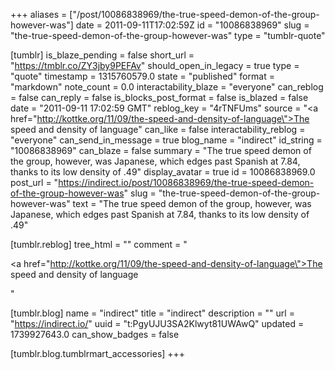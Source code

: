 +++
aliases = ["/post/10086838969/the-true-speed-demon-of-the-group-however-was"]
date = 2011-09-11T17:02:59Z
id = "10086838969"
slug = "the-true-speed-demon-of-the-group-however-was"
type = "tumblr-quote"

[tumblr]
is_blaze_pending = false
short_url = "https://tmblr.co/ZY3jby9PEFAv"
should_open_in_legacy = true
type = "quote"
timestamp = 1315760579.0
state = "published"
format = "markdown"
note_count = 0.0
interactability_blaze = "everyone"
can_reblog = false
can_reply = false
is_blocks_post_format = false
is_blazed = false
date = "2011-09-11 17:02:59 GMT"
reblog_key = "4rTNFUms"
source = "<a href=\"http://kottke.org/11/09/the-speed-and-density-of-language\">The speed and density of language</a>"
can_like = false
interactability_reblog = "everyone"
can_send_in_message = true
blog_name = "indirect"
id_string = "10086838969"
can_blaze = false
summary = "The true speed demon of the group, however, was Japanese, which edges past Spanish at 7.84, thanks to its low density of .49"
display_avatar = true
id = 10086838969.0
post_url = "https://indirect.io/post/10086838969/the-true-speed-demon-of-the-group-however-was"
slug = "the-true-speed-demon-of-the-group-however-was"
text = "The true speed demon of the group, however, was Japanese, which edges past Spanish at 7.84, thanks to its low density of .49"

[tumblr.reblog]
tree_html = ""
comment = "<p><a href=\"http://kottke.org/11/09/the-speed-and-density-of-language\">The speed and density of language</a></p>"

[tumblr.blog]
name = "indirect"
title = "indirect"
description = ""
url = "https://indirect.io/"
uuid = "t:PgyUJU3SA2Klwyt81UWAwQ"
updated = 1739927643.0
can_show_badges = false

[tumblr.blog.tumblrmart_accessories]
+++
